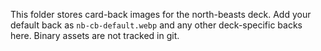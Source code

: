 This folder stores card-back images for the north-beasts deck.
Add your default back as `nb-cb-default.webp` and any other deck-specific backs here.
Binary assets are not tracked in git.
